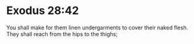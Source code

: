 # Exodus 28:42

You shall make for them linen undergarments to cover their naked flesh. They shall reach from the hips to the thighs;
